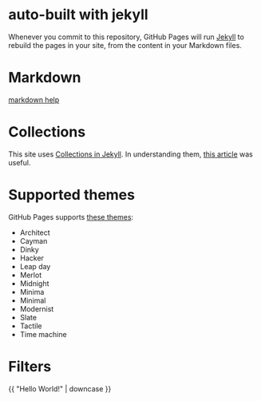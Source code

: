 # auto-built with jekyll

Whenever you commit to this repository, GitHub Pages will run [Jekyll](https://jekyllrb.com/) to rebuild the pages in your site, from the content in your Markdown files.

# Markdown

[markdown help](markdownHelp)

# Collections

This site uses [Collections in Jekyll](https://jekyllrb.com/docs/collections/).  In understanding them, [this article](https://ben.balter.com/2015/02/20/jekyll-collections/) was useful.

# Supported themes

GitHub Pages supports [these themes](https://pages.github.com/themes/):
* Architect
* Cayman
* Dinky
* Hacker
* Leap day
* Merlot
* Midnight
* Minima
* Minimal
* Modernist
* Slate
* Tactile
* Time machine



# Filters

{{ "Hello World!" | downcase }}

